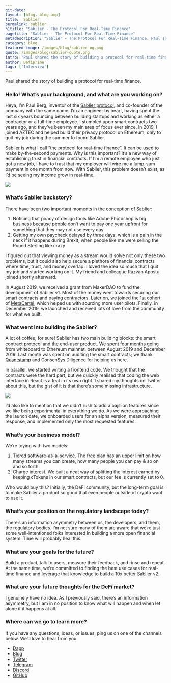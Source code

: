 ```yaml
---
git-date:
layout: [blog, blog-amp]
title:  Sablier
permalink: sablier
h1title: "Sablier - The Protocol For Real-Time Finance"
pagetitle: "Sablier - The Protocol For Real-Time Finance"
metadescription: "Sablier - The Protocol For Real-Time Finance. Paul shared the story of building a protocol for real-time finance."
category: blog
featured-image: /images/blog/sablier-og.png
quote: /images/blog/sablier-quote.png
intro: "Paul shared the story of building a protocol for real-time finance"
author: Defiprime
tags: ['Interview']
---
```

Paul shared the story of building a protocol for real-time finance.

### Hello! What’s your background, and what are you working on?

Heya, I’m Paul Berg, inventor of the [Sablier protocol](https://www.sablier.finance/), and co-founder of the company with the same name. I’m an engineer by heart, having spent the last six years bouncing between building startups and working as either a contractor or a full-time employee. I stumbled upon smart contracts two years ago, and they’ve been my main area of focus ever since. In 2019, I joined AZTEC and helped build their privacy protocol on Ethereum, only to quit my job during the summer to found Sablier.

Sablier is what I call “the protocol for real-time finance”. It can be used to make by-the-second payments. Why is this important? It’s a new way of establishing trust in financial contracts. If I’m a remote employee who just got a new job, I have to trust that my employer will wire me a lump-sum payment in one month from now. With Sablier, this problem doesn’t exist, as I’d be seeing my income grow in real-time.

![](/images/blog/sablier1.jpeg)

### What’s Sablier backstory?

There have been two important moments in the conception of Sablier:

1. Noticing that piracy of design tools like Adobe Photoshop is big business because people don’t want to pay one year upfront for something that they may not use every day
2. Getting my own paycheck delayed by three days, which is a pain in the neck if it happens during Brexit, when people like me were selling the Pound Sterling like crazy

I figured out that viewing money as a stream would solve not only these two problems, but it could also help secure a plethora of financial contracts where time, trust, and money overlap. I loved the idea so much that I quit my job and started working on it. My friend and colleague Razvan Apostu joined shortly afterward.

In August 2019, we received a grant from MakerDAO to fund the development of Sablier v1. Most of the money went towards securing our smart contracts and paying contractors. Later on, we joined the 1st cohort of [MetaCartel](https://www.metacartel.org/), which helped us with sourcing more user pilots. Finally, in December 2019, we launched and received lots of love from the community for what we built.

### What went into building the Sablier?

A lot of coffee, for sure! Sablier has two main building blocks: the smart contract protocol and the end-user product. We spent four months going from whiteboard to Ethereum mainnet, between August 2019 and December 2019. Last month was spent on auditing the smart contracts; we thank [Quantstamp](https://certificate.quantstamp.com/view/sablier) and ConsenSys Diligence for helping us here.

In parallel, we started writing a frontend code. We thought that the contracts were the hard part, but we quickly realised that coding the web interface in React is a feat in its own right. I shared my thoughts on Twitter about this, but the gist of it is that there’s some missing infrastructure.

![](/images/blog/sablier2.jpeg)

I’d also like to mention that we didn’t rush to add a bajillion features since we like being experimental in everything we do. As we were approaching the launch date, we onboarded users for an alpha version, measured their response, and implemented only the most requested features.

### What’s your business model?

We’re toying with two models:

1. Tiered software-as-a-service. The free plan has an upper limit on how many streams you can create, how many people you can pay & so on and so forth.
2. Charge interest. We built a neat way of splitting the interest earned by keeping cTokens in our smart contracts, but our fee is currently set to 0.

Who would buy this? Initially, the DeFi community, but the long-term goal is to make Sablier a product so good that even people outside of crypto want to use it.

### What’s your position on the regulatory landscape today?

There’s an information asymmetry between us, the developers, and them, the regulatory bodies. I’m not sure many of them are aware that we’re just some well-intentioned folks interested in building a more open financial system. Time will probably heal this.

### What are your goals for the future?

Build a product, talk to users, measure their feedback, and rinse and repeat. At the same time, we’re committed to finding the best use cases for real-time finance and leverage that knowledge to build a 10x better Sablier v2.

### What are your future thoughts for the DeFi market?

I genuinely have no idea. As I previously said, there’s an information asymmetry, but I am in no position to know what will happen and when let alone if it happens at all.

### Where can we go to learn more?

If you have any questions, ideas, or issues, ping us on one of the channels below. We’d love to hear from you.

- [Dapp](https://pay.sablier.finance)
- [Blog](https://medium.com/sablier)
- [Twitter](https://twitter.com/sablierhq)
- [Telegram](https://t.me/sablier)
- [Discord](https://discord.gg/bsS8T47)
- [GitHub](https://github.com/sablierhq/sablier)
